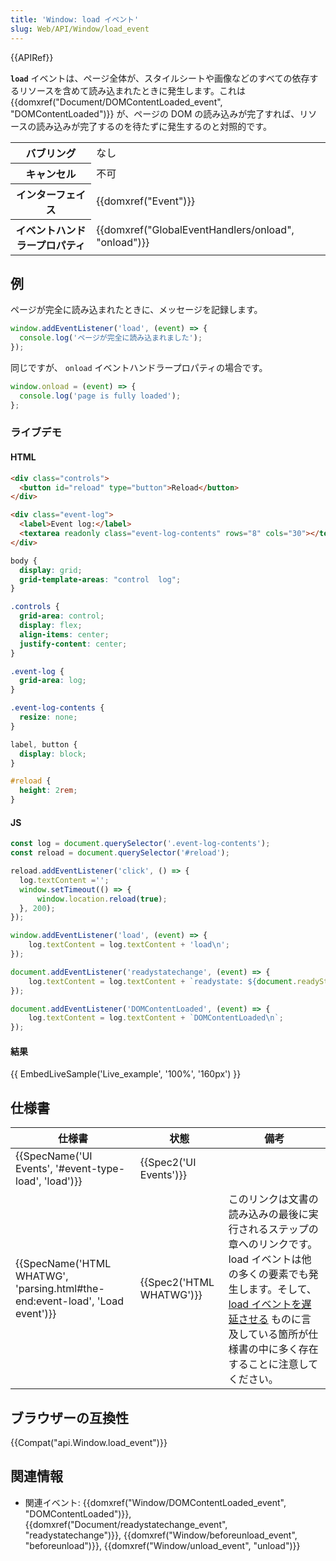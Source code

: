 ```yaml
---
title: 'Window: load イベント'
slug: Web/API/Window/load_event
---
```

{{APIRef}}

**`load`** イベントは、ページ全体が、スタイルシートや画像などのすべての依存するリソースを含めて読み込まれたときに発生します。これは {{domxref("Document/DOMContentLoaded_event", "DOMContentLoaded")}} が、ページの DOM の読み込みが完了すれば、リソースの読み込みが完了するのを待たずに発生するのと対照的です。

<table class="properties">
  <tbody>
    <tr>
      <th scope="row">バブリング</th>
      <td>なし</td>
    </tr>
    <tr>
      <th scope="row">キャンセル</th>
      <td>不可</td>
    </tr>
    <tr>
      <th scope="row">インターフェイス</th>
      <td>{{domxref("Event")}}</td>
    </tr>
    <tr>
      <th scope="row">イベントハンドラープロパティ</th>
      <td>
        {{domxref("GlobalEventHandlers/onload", "onload")}}
      </td>
    </tr>
  </tbody>
</table>

## 例

ページが完全に読み込まれたときに、メッセージを記録します。

```js
window.addEventListener('load', (event) => {
  console.log('ページが完全に読み込まれました');
});
```

同じですが、 `onload` イベントハンドラープロパティの場合です。

```js
window.onload = (event) => {
  console.log('page is fully loaded');
};
```

### ライブデモ

#### HTML

```html
<div class="controls">
  <button id="reload" type="button">Reload</button>
</div>

<div class="event-log">
  <label>Event log:</label>
  <textarea readonly class="event-log-contents" rows="8" cols="30"></textarea>
</div>
```

```css hidden
body {
  display: grid;
  grid-template-areas: "control  log";
}

.controls {
  grid-area: control;
  display: flex;
  align-items: center;
  justify-content: center;
}

.event-log {
  grid-area: log;
}

.event-log-contents {
  resize: none;
}

label, button {
  display: block;
}

#reload {
  height: 2rem;
}
```

#### JS

```js
const log = document.querySelector('.event-log-contents');
const reload = document.querySelector('#reload');

reload.addEventListener('click', () => {
  log.textContent ='';
  window.setTimeout(() => {
      window.location.reload(true);
  }, 200);
});

window.addEventListener('load', (event) => {
    log.textContent = log.textContent + 'load\n';
});

document.addEventListener('readystatechange', (event) => {
    log.textContent = log.textContent + `readystate: ${document.readyState}\n`;
});

document.addEventListener('DOMContentLoaded', (event) => {
    log.textContent = log.textContent + `DOMContentLoaded\n`;
});
```

#### 結果

{{ EmbedLiveSample('Live_example', '100%', '160px') }}

## 仕様書

| 仕様書                                                                                               | 状態                             | 備考                                                                                                                                                                                                                                                                                                         |
| ---------------------------------------------------------------------------------------------------- | -------------------------------- | ------------------------------------------------------------------------------------------------------------------------------------------------------------------------------------------------------------------------------------------------------------------------------------------------------------ |
| {{SpecName('UI Events', '#event-type-load', 'load')}}                             | {{Spec2('UI Events')}}     |                                                                                                                                                                                                                                                                                                              |
| {{SpecName('HTML WHATWG', 'parsing.html#the-end:event-load', 'Load event')}} | {{Spec2('HTML WHATWG')}} | このリンクは文書の読み込みの最後に実行されるステップの章へのリンクです。 load イベントは他の多くの要素でも発生します。そして、[load イベントを遅延させる](https://html.spec.whatwg.org/multipage/parsing.html#delay-the-load-event) ものに言及している箇所が仕様書の中に多く存在することに注意してください。 |

## ブラウザーの互換性

{{Compat("api.Window.load_event")}}

## 関連情報

- 関連イベント: {{domxref("Window/DOMContentLoaded_event", "DOMContentLoaded")}}, {{domxref("Document/readystatechange_event", "readystatechange")}}, {{domxref("Window/beforeunload_event", "beforeunload")}}, {{domxref("Window/unload_event", "unload")}}
